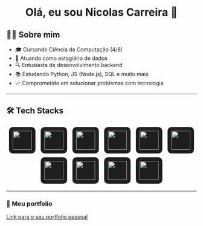 <h1 align="center">Olá, eu sou Nicolas Carreira 👋</h1>



## 👨‍💻 Sobre mim
- 🎓 Cursando Ciência da Computação (4/8)
- 💼 Atuando como estagiário de dados
- 🔍 Entusiasta de desenvolvimento backend 
- 📚 Estudando Python, JS (Node.js), SQL e muito mais
- 📈 Comprometido em solucionar problemas com tecnologia

---

## 🛠️ Tech Stacks

<p align="center">
  <img src="https://cdn.jsdelivr.net/gh/devicons/devicon/icons/python/python-original.svg" height="50" style="background-color:#1e1e1e; border-radius:15%; padding:10px; margin:5px;" />
  <img src="https://cdn.jsdelivr.net/gh/devicons/devicon/icons/c/c-original.svg" height="50" style="background-color:#1e1e1e; border-radius:15%; padding:10px; margin:5px;" />
  <img src="https://cdn.jsdelivr.net/gh/devicons/devicon/icons/cplusplus/cplusplus-original.svg" height="50" style="background-color:#1e1e1e; border-radius:15%; padding:10px; margin:5px;" />
  <img src="https://cdn.jsdelivr.net/gh/devicons/devicon/icons/javascript/javascript-original.svg" height="50" style="background-color:#1e1e1e; border-radius:15%; padding:10px; margin:5px;" />
  <img src="https://cdn.jsdelivr.net/gh/devicons/devicon/icons/css3/css3-original.svg" height="50" style="background-color:#1e1e1e; border-radius:15%; padding:10px; margin:5px;" />
  <img src="https://cdn.jsdelivr.net/gh/devicons/devicon/icons/html5/html5-original.svg" height="50" style="background-color:#1e1e1e; border-radius:15%; padding:10px; margin:5px;" />
  <img src="https://cdn.jsdelivr.net/gh/devicons/devicon/icons/postgresql/postgresql-original.svg" height="50" style="background-color:#1e1e1e; border-radius:15%; padding:10px; margin:5px;" />
  <img src="https://cdn.jsdelivr.net/gh/devicons/devicon/icons/mysql/mysql-original.svg" height="50" style="background-color:#1e1e1e; border-radius:15%; padding:10px; margin:5px;" />
  <img src="https://cdn.jsdelivr.net/gh/devicons/devicon/icons/git/git-original.svg" height="50" style="background-color:#1e1e1e; border-radius:15%; padding:10px; margin:5px;" />
  <img src="https://cdn.jsdelivr.net/gh/devicons/devicon/icons/latex/latex-original.svg" height="50" style="background-color:#1e1e1e; border-radius:15%; padding:10px; margin:5px;" />
</p>

---

### 💼 Meu portfolio

[Link para o seu portfolio pessoal](https://seulinkdoportfolio.com)
